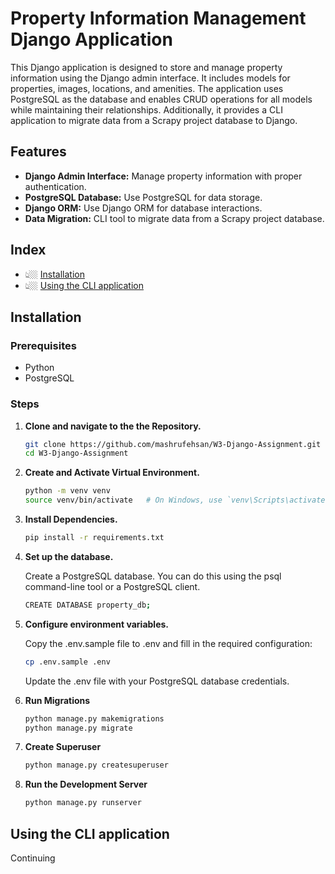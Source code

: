 
# Property Information Management Django Application #

This Django application is designed to store and manage property information using the Django admin interface. It includes models for properties, images, locations, and amenities. The application uses PostgreSQL as the database and enables CRUD operations for all models while maintaining their relationships. Additionally, it provides a CLI application to migrate data from a Scrapy project database to Django.


## Features ##

- **Django Admin Interface:** Manage property information with proper authentication.
- **PostgreSQL Database:** Use PostgreSQL for data storage.
- **Django ORM:** Use Django ORM for database interactions.
- **Data Migration:** CLI tool to migrate data from a Scrapy project database.

## Index ##
- 👆🏼 [Installation](#Installation "Go to: Installation")
- 👆🏼 [Using the CLI application](#Using-the-CLI-application "Go to: Using the CLI application")

## Installation ##

### Prerequisites ###
- Python
- PostgreSQL

### Steps ###

1. **Clone and navigate to the the Repository.**
    ```bash
    git clone https://github.com/mashrufehsan/W3-Django-Assignment.git
    cd W3-Django-Assignment
    ```
2. **Create and Activate Virtual Environment.**
    ```bash
    python -m venv venv
    source venv/bin/activate   # On Windows, use `venv\Scripts\activate`
    ```
3. **Install Dependencies.**
    ```bash
    pip install -r requirements.txt
    ```
4. **Set up the database.**

    Create a PostgreSQL database. You can do this using the psql command-line tool or a PostgreSQL client.
    ```bash
    CREATE DATABASE property_db;
    ```
5. **Configure environment variables.**

    Copy the .env.sample file to .env and fill in the required configuration:

    ```bash
    cp .env.sample .env
    ```
    Update the .env file with your PostgreSQL database credentials.
6. **Run Migrations**
    ```bash
    python manage.py makemigrations
    python manage.py migrate
    ```
7. **Create Superuser**
    ```bash
    python manage.py createsuperuser
    ```
8. **Run the Development Server**
    ```bash
    python manage.py runserver
    ```

## Using the CLI application ##
Continuing